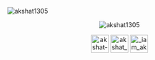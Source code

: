 
<p align="left"> <img src="https://komarev.com/ghpvc/?username=akshat1305" alt="akshat1305" /> </p>

<p align="center"> <img src="https://github-readme-stats.vercel.app/api?username=akshat1305&show_icons=true&theme=tokyonight" alt="akshat1305" /> </p>



<p align="center">
<a href="https://linkedin.com/in/akshat-choudhary-26a670180" target="blank"><img align="center" src="https://cdn.jsdelivr.net/npm/simple-icons@3.0.1/icons/linkedin.svg" alt="akshat-choudhary-26a670180" height="40" width="40" /></a>
<a href="https://stackoverflow.com/users/13987734/akshat-13" target="blank"><img align="center" src="https://cdn.jsdelivr.net/npm/simple-icons@3.0.1/icons/stackoverflow.svg" alt="akshat_13" height="40" width="40" /></a>
<a href="https://instagram.com/_iam_akshat" target="blank"><img align="center" src="https://cdn.jsdelivr.net/npm/simple-icons@3.0.1/icons/instagram.svg" alt="_iam_akshat" height="40" width="40" /></a>
</p>
